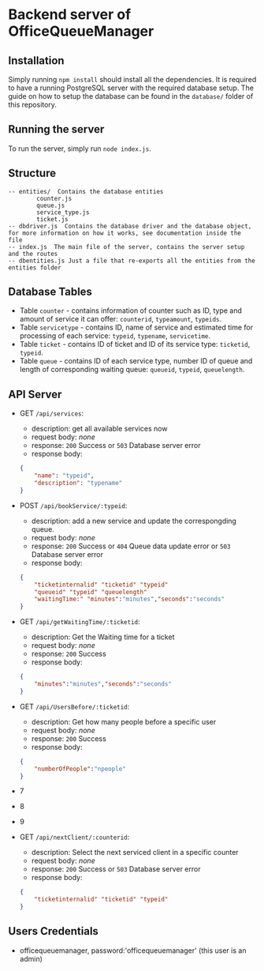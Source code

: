 # Backend server of OfficeQueueManager

## Installation
Simply running `npm install` should install all the dependencies.
It is required to have a running PostgreSQL server with the required database setup. The guide on how to setup the database can be found in the `database/` folder of this repository.

## Running the server
To run the server, simply run `node index.js`.

## Structure
```
-- entities/  Contains the database entities
        counter.js
        queue.js
        service_type.js
        ticket.js
-- dbdriver.js  Contains the database driver and the database object, for more information on how it works, see documentation inside the file
-- index.js  The main file of the server, contains the server setup and the routes
-- dbentities.js Just a file that re-exports all the entities from the entities folder
```

## Database Tables
- Table `counter` - contains information of counter such as ID, type and amount of service it can offer: `counterid`, `typeamount`, `typeids`.
- Table `servicetype` - contains ID, name of service and estimated time for processing of each service: `typeid`, `typename`, `servicetime`.
- Table `ticket` - contains ID of ticket and ID of its service type: `ticketid`, `typeid`.
- Table `queue` - contains ID of each service type, number ID of queue and length of corresponding waiting queue: `queueid`, `typeid`, `queuelength`.

## API Server

- GET `/api/services`:

    - description: get all available services now
    - request body: *none*
    - response: `200` Success or `503` Database server error
    - response body: 

    ```json
    {
        "name": "typeid",
        "description": "typename"
    }
  ```

- POST `/api/bookService/:typeid`:
    - description: add a new service and update the correspongding queue.
    - request body: *none*
    - response: `200` Success or `404` Queue data update error or `503` Database server error
    - response body: 
    ```json
    {
        "ticketinternalid" "ticketid" "typeid"
        "queueid" "typeid" "queuelength"
        "waitingTime:" "minutes":"minutes","seconds":"seconds"
    }
    ```


- GET `/api/getWaitingTime/:ticketid`:

    - description: Get the Waiting time for a ticket
    - request body: *none*
    - response: `200` Success
    - response body: 

    ```json
    {
        "minutes":"minutes","seconds":"seconds"
    }
  ```

- GET `/api/UsersBefore/:ticketid`:

    - description: Get how many people before a specific user
    - request body: *none*
    - response: `200` Success
    - response body: 

    ```json
    {
        "numberOfPeople":"npeople"
    }
  ```

- 7
- 8
- 9

- GET `/api/nextClient/:counterid`:

    - description: Select the next serviced client in a specific counter
    - request body: *none*
    - response: `200` Success or `503` Database server error
    - response body: 

    ```json
    {
        "ticketinternalid" "ticketid" "typeid"
    }
  ```


## Users Credentials

- officequeuemanager, password:'officequeuemanager' (this user is an admin)
